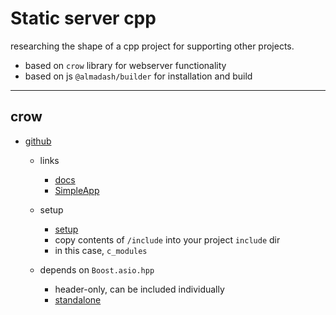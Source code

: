 # Static server cpp

researching the shape of a cpp project for supporting other projects.

- based on `crow` library for webserver functionality
- based on js `@almadash/builder` for installation and build

---

## crow

- [github](https://github.com/CrowCpp/Crow.git)
  + links
    - [docs](https://crowcpp.org/master/)
    - [SimpleApp](https://crowcpp.org/master/guides/app/)

  + setup
    - [setup](https://crowcpp.org/master/getting_started/setup/linux/)
    - copy contents of `/include` into your project `include` dir
    - in this case, `c_modules`

  + depends on `Boost.asio.hpp`
    - header-only, can be included individually
    - [standalone](https://think-async.com/Asio/)
